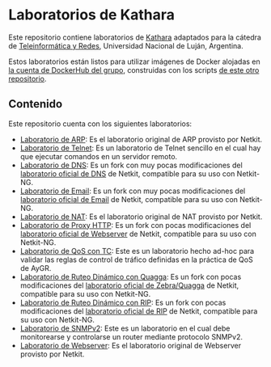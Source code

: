 # Laboratorios de Kathara

Este repositorio contiene laboratorios de [Kathara](https://www.kathara.org/) adaptados para la cátedra de [Teleinformática y Redes](http://www.labredes.unlu.edu.ar/tyr), Universidad Nacional de Luján, Argentina.

Estos laboratorios están listos para utilizar imágenes de Docker alojadas en [la cuenta de DockerHub del grupo](https://hub.docker.com/u/docentetyr), construidas con los scripts [de este otro repositorio](https://github.com/redesunlu/kathara-docker-images).

## Contenido

Este repositorio cuenta con los siguientes laboratorios:

 * [Laboratorio de ARP](https://github.com/redesunlu/netkit-labs/blob/master/tarballs/netkit-lab_arp.tar.gz?raw=true): Es el laboratorio original de ARP provisto por Netkit.
 * [Laboratorio de Telnet](https://github.com/redesunlu/netkit-labs/blob/master/tarballs/netkit-lab_telnet-TYR.tar.gz?raw=true): Es un laboratorio de Telnet sencillo en el cual hay que ejecutar comandos en un servidor remoto.
 * [Laboratorio de DNS](https://github.com/redesunlu/netkit-labs/blob/master/tarballs/netkit-lab_dns-TYR.tar.gz?raw=true): Es un fork con muy pocas modificaciones del [laboratorio oficial de DNS](http://wiki.netkit.org/netkit-labs/netkit-labs_application-level/netkit-lab_dns/netkit-lab_dns.tar.gz) de Netkit, compatible para su uso con Netkit-NG.
 * [Laboratorio de Email](https://github.com/redesunlu/netkit-labs/blob/master/tarballs/netkit-lab_email.tar.gz?raw=true): Es un fork con muy pocas modificaciones del [laboratorio oficial de Email](http://wiki.netkit.org/netkit-labs/netkit-labs_application-level/netkit-lab_email/netkit-lab_email.tar.gz) de Netkit, compatible para su uso con Netkit-NG.
 * [Laboratorio de NAT](https://github.com/redesunlu/netkit-labs/blob/master/tarballs/netkit-lab_nat.tar.gz?raw=true): Es el laboratorio original de NAT provisto por Netkit.
 * [Laboratorio de Proxy HTTP](https://github.com/redesunlu/netkit-labs/blob/master/tarballs/netkit-lab_proxy-TYR.tar.gz?raw=true): Es un fork con pocas modificaciones del [laboratorio oficial de Webserver](http://wiki.netkit.org/netkit-labs/netkit-labs_application-level/netkit-lab_webserver/netkit-lab_webserver.tar.gz) de Netkit, compatible para su uso con Netkit-NG.
 * [Laboratorio de QoS con TC](https://github.com/redesunlu/netkit-labs/blob/master/tarballs/netkit-lab_tc.tar.gz?raw=true): Este es un laboratorio hecho ad-hoc para validar las reglas de control de tráfico definidas en la práctica de QoS de AyGR.
 * [Laboratorio de Ruteo Dinámico con Quagga](https://github.com/redesunlu/netkit-labs/blob/master/tarballs/netkit-lab_quagga-TYR.tar.gz?raw=true): Es un fork con pocas modificaciones del [laboratorio oficial de Zebra/Quagga](http://wiki.netkit.org/netkit-labs/netkit-labs_basic-topics/netkit-lab_quagga/netkit-lab_quagga.tar.gz) de Netkit, compatible para su uso con Netkit-NG.
 * [Laboratorio de Ruteo Dinámico con RIP](https://github.com/redesunlu/netkit-labs/blob/master/tarballs/netkit-lab_rip-TYR.tar.gz?raw=true): Es un fork con pocas modificaciones del [laboratorio oficial de RIP](http://wiki.netkit.org/netkit-labs/netkit-labs_basic-topics/netkit-lab_rip/netkit-lab_rip.tar.gz) de Netkit, compatible para su uso con Netkit-NG.
 * [Laboratorio de SNMPv2](https://github.com/redesunlu/netkit-labs/blob/master/tarballs/netkit-lab_snmpv2-TYR.tar.gz?raw=true): Este es un laboratorio en el cual debe monitorearse y controlarse un router mediante protocolo SNMPv2.
 * [Laboratorio de Webserver](https://github.com/redesunlu/netkit-labs/blob/master/tarballs/netkit-lab_webserver.tar.gz?raw=true): Es el laboratorio original de Webserver provisto por Netkit.

